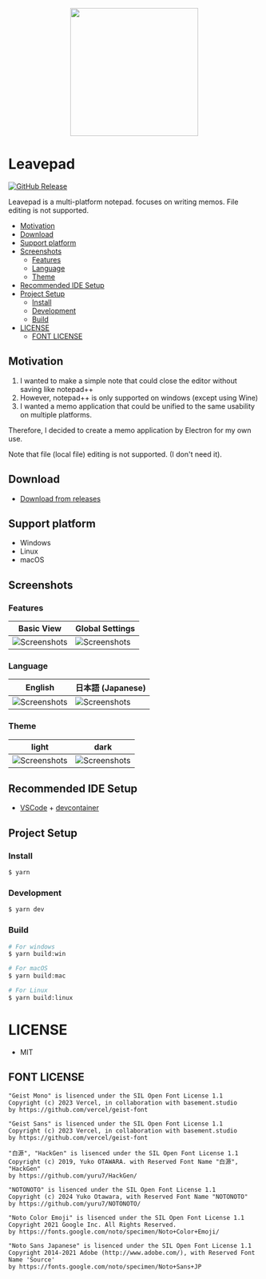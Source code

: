 <p align="center">
  <img width="256" height="256" src="https://raw.github.com/kaishuu0123/leavepad/main/build/icon.png">
</p>

# Leavepad

<a href="https://github.com/kaishuu0123/leavepad/releases">

![GitHub Release](https://img.shields.io/github/v/release/kaishuu0123/leavepad)

</a>

Leavepad is a multi-platform notepad. focuses on writing memos. File editing is not supported.

- [Motivation](#motivation)
- [Download](#download)
- [Support platform](#support-platform)
- [Screenshots](#screenshots)
  - [Features](#features)
  - [Language](#language)
  - [Theme](#theme)
- [Recommended IDE Setup](#recommended-ide-setup)
- [Project Setup](#project-setup)
  - [Install](#install)
  - [Development](#development)
  - [Build](#build)
- [LICENSE](#license)
  - [FONT LICENSE](#font-license)

## Motivation

1. I wanted to make a simple note that could close the editor without saving like notepad++
1. However, notepad++ is only supported on windows (except using Wine)
1. I wanted a memo application that could be unified to the same usability on multiple platforms.

Therefore, I decided to create a memo application by Electron for my own use.

Note that file (local file) editing is not supported. (I don't need it).

## Download

- [Download from releases](https://github.com/kaishuu0123/leavepad/releases)

## Support platform

- Windows
- Linux
- macOS

## Screenshots

### Features

| Basic View                                                                                           | Global Settings                                                                                           |
| ---------------------------------------------------------------------------------------------------- | --------------------------------------------------------------------------------------------------------- |
| ![Screenshots](https://raw.github.com/kaishuu0123/leavepad/main/screenshots/20241104_basic_view.png) | ![Screenshots](https://raw.github.com/kaishuu0123/leavepad/main/screenshots/20241104_global_settings.png) |

### Language

| English                                                                                           | 日本語 (Japanese)                                                                                  |
| ------------------------------------------------------------------------------------------------- | -------------------------------------------------------------------------------------------------- |
| ![Screenshots](https://raw.github.com/kaishuu0123/leavepad/main/screenshots/20241104_english.png) | ![Screenshots](https://raw.github.com/kaishuu0123/leavepad/main/screenshots/20241104_japanese.png) |

### Theme

| light                                                                                                 | dark                                                                                                 |
| ----------------------------------------------------------------------------------------------------- | ---------------------------------------------------------------------------------------------------- |
| ![Screenshots](https://raw.github.com/kaishuu0123/leavepad/main/screenshots/20241104_theme_light.png) | ![Screenshots](https://raw.github.com/kaishuu0123/leavepad/main/screenshots/20241104_theme_dark.png) |

## Recommended IDE Setup

- [VSCode](https://code.visualstudio.com/) + [devcontainer](https://code.visualstudio.com/docs/devcontainers/tutorial)

## Project Setup

### Install

```bash
$ yarn
```

### Development

```bash
$ yarn dev
```

### Build

```bash
# For windows
$ yarn build:win

# For macOS
$ yarn build:mac

# For Linux
$ yarn build:linux
```

# LICENSE

- MIT

## FONT LICENSE

```
"Geist Mono" is lisenced under the SIL Open Font License 1.1
Copyright (c) 2023 Vercel, in collaboration with basement.studio
by https://github.com/vercel/geist-font

"Geist Sans" is lisenced under the SIL Open Font License 1.1
Copyright (c) 2023 Vercel, in collaboration with basement.studio
by https://github.com/vercel/geist-font

"白源", "HackGen" is lisenced under the SIL Open Font License 1.1
Copyright (c) 2019, Yuko OTAWARA. with Reserved Font Name "白源", "HackGen"
by https://github.com/yuru7/HackGen/

"NOTONOTO" is lisenced under the SIL Open Font License 1.1
Copyright (c) 2024 Yuko Otawara, with Reserved Font Name "NOTONOTO"
by https://github.com/yuru7/NOTONOTO/

"Noto Color Emoji" is lisenced under the SIL Open Font License 1.1
Copyright 2021 Google Inc. All Rights Reserved.
by https://fonts.google.com/noto/specimen/Noto+Color+Emoji/

"Noto Sans Japanese" is lisenced under the SIL Open Font License 1.1
Copyright 2014-2021 Adobe (http://www.adobe.com/), with Reserved Font Name 'Source'
by https://fonts.google.com/noto/specimen/Noto+Sans+JP
```
